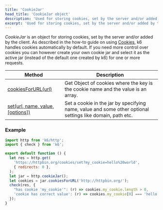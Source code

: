 ```yaml
---
title: 'CookieJar'
head_title: 'CookieJar object'
description: 'Used for storing cookies, set by the server and/or added by the client.'
excerpt: 'Used for storing cookies, set by the server and/or added by the client.'
---
```


_CookieJar_ is an object for storing cookies, set by the server and/or added by the client. As described in the how-to guide on using [Cookies](/using-k6/cookies), k6 handles cookies automatically by default. If you need more control over cookies you can however create your own cookie jar and select it as the active jar (instead of the default one created by k6) for one or more requests.

| Method                                                                                                           | Description                                                                                               |
| ---------------------------------------------------------------------------------------------------------------- | --------------------------------------------------------------------------------------------------------- |
| [cookiesForURL(url)](/javascript-api/v0.32/k6-http/cookiejar/cookiejar-cookiesforurl-url)                        | Get Object of cookies where the key is the cookie name and the value is an array.                         |
| [set(url, name, value, [options])](/javascript-api/v0.32/k6-http/cookiejar/cookiejar-set-url-name-value-options) | Set a cookie in the jar by specifying name, value and some other optional settings like domain, path etc. |

### Example

<CodeGroup labels={[]}>

```javascript
import http from 'k6/http';
import { check } from 'k6';

export default function () {
  let res = http.get(
    'https://httpbin.org/cookies/set?my_cookie=hello%20world',
    { redirects: 0 },
  );
  let jar = http.cookieJar();
  let cookies = jar.cookiesForURL('http://httpbin.org/');
  check(res, {
    "has cookie 'my_cookie'": (r) => cookies.my_cookie.length > 0,
    'cookie has correct value': (r) => cookies.my_cookie[0] === 'hello world',
  });
}
```

</CodeGroup>
